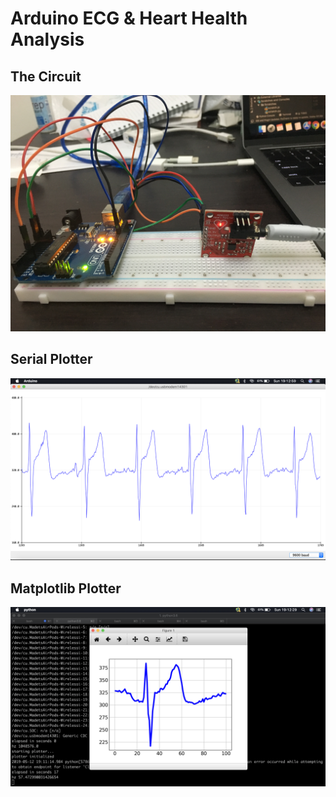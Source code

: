 # Arduino ECG & Heart Health Analysis

## The Circuit
![Alt text](arduino-circuit.JPG?raw=true "arduino circuit")


## Serial Plotter
![Alt text](ecg-serial-plotter.png?raw=true "serial plotter")

## Matplotlib Plotter
![Alt text](ecg-matplotlib.png?raw=true "Matplotlib circuit")
